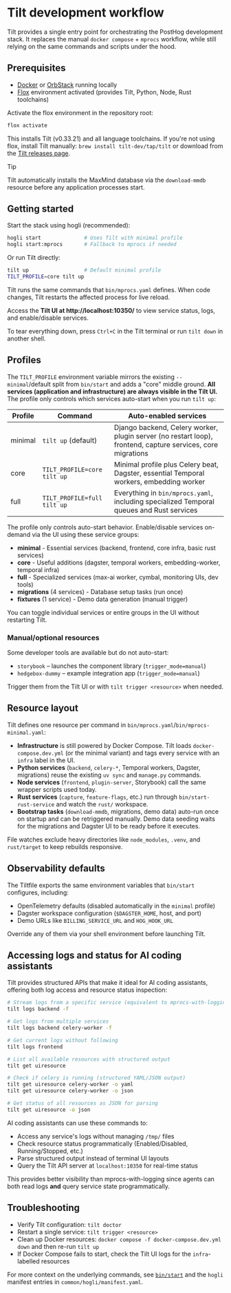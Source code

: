 # Tilt development workflow

Tilt provides a single entry point for orchestrating the PostHog development stack. It replaces the manual `docker compose` + `mprocs` workflow, while still relying on the same commands and scripts under the hood.

## Prerequisites

- [Docker](https://www.docker.com/products/docker-desktop/) or [OrbStack](https://orbstack.dev/) running locally
- [Flox](https://flox.dev) environment activated (provides Tilt, Python, Node, Rust toolchains)

Activate the flox environment in the repository root:

```bash
flox activate
```

This installs Tilt (v0.33.21) and all language toolchains. If you're not using flox, install Tilt manually: `brew install tilt-dev/tap/tilt` or download from the [Tilt releases page](https://github.com/tilt-dev/tilt/releases).

> [!TIP]
> Tilt automatically installs the MaxMind database via the `download-mmdb` resource before any application processes start.

## Getting started

Start the stack using hogli (recommended):

```bash
hogli start              # Uses Tilt with minimal profile
hogli start:mprocs       # Fallback to mprocs if needed
```

Or run Tilt directly:

```bash
tilt up                  # Default minimal profile
TILT_PROFILE=core tilt up
```

Tilt runs the same commands that `bin/mprocs.yaml` defines. When code changes, Tilt restarts the affected process for live reload.

Access the **Tilt UI at http://localhost:10350/** to view service status, logs, and enable/disable services.

To tear everything down, press `Ctrl+C` in the Tilt terminal or run `tilt down` in another shell.

## Profiles

The `TILT_PROFILE` environment variable mirrors the existing `--minimal`/default split from `bin/start` and adds a "core" middle ground. **All services (application and infrastructure) are always visible in the Tilt UI.** The profile only controls which services auto-start when you run `tilt up`:

| Profile | Command                     | Auto-enabled services                                                                                       |
| ------- | --------------------------- | ----------------------------------------------------------------------------------------------------------- |
| minimal | `tilt up` (default)         | Django backend, Celery worker, plugin server (no restart loop), frontend, capture services, core migrations |
| core    | `TILT_PROFILE=core tilt up` | Minimal profile plus Celery beat, Dagster, essential Temporal workers, embedding worker                     |
| full    | `TILT_PROFILE=full tilt up` | Everything in `bin/mprocs.yaml`, including specialized Temporal queues and Rust services                    |

The profile only controls auto-start behavior. Enable/disable services on-demand via the UI using these service groups:

- **minimal** - Essential services (backend, frontend, core infra, basic rust services)
- **core** - Useful additions (dagster, temporal workers, embedding-worker, temporal infra)
- **full** - Specialized services (max-ai worker, cymbal, monitoring UIs, dev tools)
- **migrations** (4 services) - Database setup tasks (run once)
- **fixtures** (1 service) - Demo data generation (manual trigger)

You can toggle individual services or entire groups in the UI without restarting Tilt.

### Manual/optional resources

Some developer tools are available but do not auto-start:

- `storybook` – launches the component library (`trigger_mode=manual`)
- `hedgebox-dummy` – example integration app (`trigger_mode=manual`)

Trigger them from the Tilt UI or with `tilt trigger <resource>` when needed.

## Resource layout

Tilt defines one resource per command in `bin/mprocs.yaml`/`bin/mprocs-minimal.yaml`:

- **Infrastructure** is still powered by Docker Compose. Tilt loads `docker-compose.dev.yml` (or the minimal variant) and tags every service with an `infra` label in the UI.
- **Python services** (`backend`, `celery-*`, Temporal workers, Dagster, migrations) reuse the existing `uv sync` and `manage.py` commands.
- **Node services** (`frontend`, `plugin-server`, Storybook) call the same wrapper scripts used today.
- **Rust services** (`capture`, `feature-flags`, etc.) run through `bin/start-rust-service` and watch the `rust/` workspace.
- **Bootstrap tasks** (`download-mmdb`, migrations, demo data) auto-run once on startup and can be retriggered manually. Demo data
  seeding waits for the migrations and Dagster UI to be ready before it executes.

File watches exclude heavy directories like `node_modules`, `.venv`, and `rust/target` to keep rebuilds responsive.

## Observability defaults

The Tiltfile exports the same environment variables that `bin/start` configures, including:

- OpenTelemetry defaults (disabled automatically in the `minimal` profile)
- Dagster workspace configuration (`$DAGSTER_HOME`, host, and port)
- Demo URLs like `BILLING_SERVICE_URL` and `HOG_HOOK_URL`

Override any of them via your shell environment before launching Tilt.

## Accessing logs and status for AI coding assistants

Tilt provides structured APIs that make it ideal for AI coding assistants, offering both log access and resource status inspection:

```bash
# Stream logs from a specific service (equivalent to mprocs-with-logging)
tilt logs backend -f

# Get logs from multiple services
tilt logs backend celery-worker -f

# Get current logs without following
tilt logs frontend

# List all available resources with structured output
tilt get uiresource

# Check if celery is running (structured YAML/JSON output)
tilt get uiresource celery-worker -o yaml
tilt get uiresource celery-worker -o json

# Get status of all resources as JSON for parsing
tilt get uiresource -o json
```

AI coding assistants can use these commands to:

- Access any service's logs without managing `/tmp/` files
- Check resource status programmatically (Enabled/Disabled, Running/Stopped, etc.)
- Parse structured output instead of terminal UI layouts
- Query the Tilt API server at `localhost:10350` for real-time status

This provides better visibility than mprocs-with-logging since agents can both read logs **and** query service state programmatically.

## Troubleshooting

- Verify Tilt configuration: `tilt doctor`
- Restart a single service: `tilt trigger <resource>`
- Clean up Docker resources: `docker compose -f docker-compose.dev.yml down` and then re-run `tilt up`
- If Docker Compose fails to start, check the Tilt UI logs for the `infra`-labelled resources

For more context on the underlying commands, see [`bin/start`](../../bin/start) and the `hogli` manifest entries in `common/hogli/manifest.yaml`.
